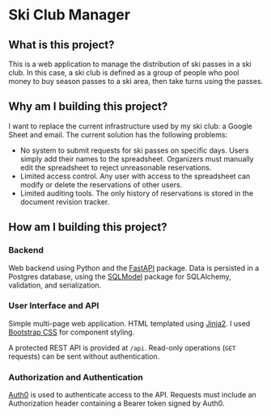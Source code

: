 # Ski Club Manager

## What is this project?

This is a web application to manage the distribution of ski passes in a ski club. In this case, a ski club is defined as a group of people who pool money to buy season passes to a ski area, then take turns using the passes.

## Why am I building this project?

I want to replace the current infrastructure used by my ski club: a Google Sheet and email. The current solution has the following problems:

* No system to submit requests for ski passes on specific days. Users simply add their names to the spreadsheet. Organizers must manually edit the spreadsheet to reject unreasonable reservations.
* Limited access control. Any user with access to the spreadsheet can modify or delete the reservations of other users.
* Limited auditing tools. The only history of reservations is stored in the document revision tracker.

## How am I building this project?

### Backend

Web backend using Python and the [FastAPI](https://fastapi.tiangolo.com/) package. Data is persisted in a Postgres database, using the [SQLModel](https://sqlmodel.tiangolo.com/) package for SQLAlchemy, validation, and serialization.

### User Interface and API

Simple multi-page web application. HTML templated using [Jinja2](https://jinja.palletsprojects.com/en/3.1.x/). I used [Bootstrap CSS](https://getbootstrap.com/) for component styling.

A protected REST API is provided at `/api`. Read-only operations (`GET` requests) can be sent without authentication.

### Authorization and Authentication

[Auth0](https://auth0.com/) is used to authenticate access to the API. Requests must include an Authorization header containing a Bearer token signed by Auth0.